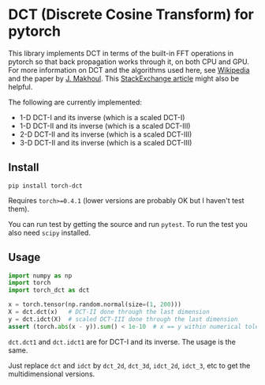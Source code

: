 # DCT (Discrete Cosine Transform) for pytorch

This library implements DCT in terms of the built-in FFT operations in pytorch so that
back propagation works through it, on both CPU and GPU. For more information on
DCT and the algorithms used here, see 
[Wikipedia](https://en.wikipedia.org/wiki/Discrete_cosine_transform) and the paper by
[J. Makhoul](https://ieeexplore.ieee.org/document/1163351/). This
[StackExchange article](https://dsp.stackexchange.com/questions/2807/fast-cosine-transform-via-fft)
might also be helpful.

The following are currently implemented:

* 1-D DCT-I and its inverse (which is a scaled DCT-I)
* 1-D DCT-II and its inverse (which is a scaled DCT-III)
* 2-D DCT-II and its inverse (which is a scaled DCT-III)
* 3-D DCT-II and its inverse (which is a scaled DCT-III)

## Install

```
pip install torch-dct
```

Requires `torch>=0.4.1` (lower versions are probably OK but I haven't test them).

You can run test by getting the source and run `pytest`. To run the test you also
need `scipy` installed.

## Usage

```python
import numpy as np
import torch
import torch_dct as dct

x = torch.tensor(np.random.normal(size=(1, 200)))
X = dct.dct(x)   # DCT-II done through the last dimension
y = dct.idct(X)  # scaled DCT-III done through the last dimension
assert (torch.abs(x - y)).sum() < 1e-10  # x == y within numerical tolerance
```

`dct.dct1` and `dct.idct1` are for DCT-I and its inverse. The usage is the same.

Just replace `dct` and `idct` by `dct_2d`, `dct_3d`, `idct_2d`, `idct_3`, etc
to get the multidimensional versions.